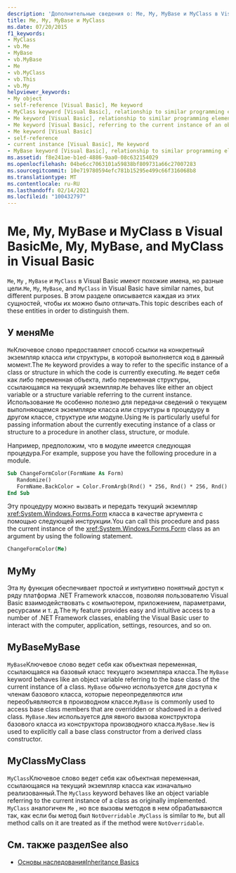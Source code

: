 ```yaml
---
description: 'Дополнительные сведения о: Me, My, MyBase и MyClass в Visual Basic'
title: Me, My, MyBase и MyClass
ms.date: 07/20/2015
f1_keywords:
- MyClass
- vb.Me
- MyBase
- vb.MyBase
- Me
- vb.MyClass
- vb.This
- vb.My
helpviewer_keywords:
- My object
- self-reference [Visual Basic], Me keyword
- MyClass keyword [Visual Basic], relationship to similar programming elements
- Me keyword [Visual Basic], relationship to similar programming elements
- Me keyword [Visual Basic], referring to the current instance of an object
- Me keyword [Visual Basic]
- self-reference
- current instance [Visual Basic], Me keyword
- MyBase keyword [Visual Basic], relationship to similar programming elements
ms.assetid: f8e241ae-b1ed-4886-9aa0-08c632154029
ms.openlocfilehash: 04be6cc7063101a59838bf809731a66c27007283
ms.sourcegitcommit: 10e719780594efc781b15295e499c66f316068b8
ms.translationtype: MT
ms.contentlocale: ru-RU
ms.lasthandoff: 02/14/2021
ms.locfileid: "100432797"
---
```

# <a name="me-my-mybase-and-myclass-in-visual-basic"></a><span data-ttu-id="0fef2-103">Me, My, MyBase и MyClass в Visual Basic</span><span class="sxs-lookup"><span data-stu-id="0fef2-103">Me, My, MyBase, and MyClass in Visual Basic</span></span>

<span data-ttu-id="0fef2-104">`Me`, `My` , `MyBase` и `MyClass` в Visual Basic имеют похожие имена, но разные цели.</span><span class="sxs-lookup"><span data-stu-id="0fef2-104">`Me`, `My`, `MyBase`, and `MyClass` in Visual Basic have similar names, but different purposes.</span></span> <span data-ttu-id="0fef2-105">В этом разделе описывается каждая из этих сущностей, чтобы их можно было отличать.</span><span class="sxs-lookup"><span data-stu-id="0fef2-105">This topic describes each of these entities in order to distinguish them.</span></span>  
  
## <a name="me"></a><span data-ttu-id="0fef2-106">У меня</span><span class="sxs-lookup"><span data-stu-id="0fef2-106">Me</span></span>  

 <span data-ttu-id="0fef2-107">`Me`Ключевое слово предоставляет способ ссылки на конкретный экземпляр класса или структуры, в которой выполняется код в данный момент.</span><span class="sxs-lookup"><span data-stu-id="0fef2-107">The `Me` keyword provides a way to refer to the specific instance of a class or structure in which the code is currently executing.</span></span> <span data-ttu-id="0fef2-108">`Me` ведет себя как либо переменная объекта, либо переменная структуры, ссылающаяся на текущий экземпляр.</span><span class="sxs-lookup"><span data-stu-id="0fef2-108">`Me` behaves like either an object variable or a structure variable referring to the current instance.</span></span> <span data-ttu-id="0fef2-109">Использование `Me` особенно полезно для передачи сведений о текущем выполняющемся экземпляре класса или структуры в процедуру в другом классе, структуре или модуле.</span><span class="sxs-lookup"><span data-stu-id="0fef2-109">Using `Me` is particularly useful for passing information about the currently executing instance of a class or structure to a procedure in another class, structure, or module.</span></span>  
  
 <span data-ttu-id="0fef2-110">Например, предположим, что в модуле имеется следующая процедура.</span><span class="sxs-lookup"><span data-stu-id="0fef2-110">For example, suppose you have the following procedure in a module.</span></span>  
  
```vb  
Sub ChangeFormColor(FormName As Form)  
   Randomize()  
   FormName.BackColor = Color.FromArgb(Rnd() * 256, Rnd() * 256, Rnd() * 256)  
End Sub  
```  
  
 <span data-ttu-id="0fef2-111">Эту процедуру можно вызвать и передать текущий экземпляр <xref:System.Windows.Forms.Form> класса в качестве аргумента с помощью следующей инструкции.</span><span class="sxs-lookup"><span data-stu-id="0fef2-111">You can call this procedure and pass the current instance of the <xref:System.Windows.Forms.Form> class as an argument by using the following statement.</span></span>  
  
```vb  
ChangeFormColor(Me)  
```  
  
## <a name="my"></a><span data-ttu-id="0fef2-112">My</span><span class="sxs-lookup"><span data-stu-id="0fef2-112">My</span></span>  

 <span data-ttu-id="0fef2-113">Эта `My` функция обеспечивает простой и интуитивно понятный доступ к ряду платформа .NET Framework классов, позволяя пользователю Visual Basic взаимодействовать с компьютером, приложением, параметрами, ресурсами и т. д.</span><span class="sxs-lookup"><span data-stu-id="0fef2-113">The `My` feature provides easy and intuitive access to a number of .NET Framework classes, enabling the Visual Basic user to interact with the computer, application, settings, resources, and so on.</span></span>  
  
## <a name="mybase"></a><span data-ttu-id="0fef2-114">MyBase</span><span class="sxs-lookup"><span data-stu-id="0fef2-114">MyBase</span></span>  

 <span data-ttu-id="0fef2-115">`MyBase`Ключевое слово ведет себя как объектная переменная, ссылающаяся на базовый класс текущего экземпляра класса.</span><span class="sxs-lookup"><span data-stu-id="0fef2-115">The `MyBase` keyword behaves like an object variable referring to the base class of the current instance of a class.</span></span> <span data-ttu-id="0fef2-116">`MyBase` обычно используется для доступа к членам базового класса, которые переопределяются или переобъявляются в производном классе.</span><span class="sxs-lookup"><span data-stu-id="0fef2-116">`MyBase` is commonly used to access base class members that are overridden or shadowed in a derived class.</span></span> <span data-ttu-id="0fef2-117">`MyBase.New` используется для явного вызова конструктора базового класса из конструктора производного класса.</span><span class="sxs-lookup"><span data-stu-id="0fef2-117">`MyBase.New` is used to explicitly call a base class constructor from a derived class constructor.</span></span>  
  
## <a name="myclass"></a><span data-ttu-id="0fef2-118">MyClass</span><span class="sxs-lookup"><span data-stu-id="0fef2-118">MyClass</span></span>  

 <span data-ttu-id="0fef2-119">`MyClass`Ключевое слово ведет себя как объектная переменная, ссылающаяся на текущий экземпляр класса как изначально реализованный.</span><span class="sxs-lookup"><span data-stu-id="0fef2-119">The `MyClass` keyword behaves like an object variable referring to the current instance of a class as originally implemented.</span></span> <span data-ttu-id="0fef2-120">`MyClass` аналогичен `Me` , но все вызовы методов в нем обрабатываются так, как если бы метод был `NotOverridable` .</span><span class="sxs-lookup"><span data-stu-id="0fef2-120">`MyClass` is similar to `Me`, but all method calls on it are treated as if the method were `NotOverridable`.</span></span>  
  
## <a name="see-also"></a><span data-ttu-id="0fef2-121">См. также раздел</span><span class="sxs-lookup"><span data-stu-id="0fef2-121">See also</span></span>

- [<span data-ttu-id="0fef2-122">Основы наследования</span><span class="sxs-lookup"><span data-stu-id="0fef2-122">Inheritance Basics</span></span>](../language-features/objects-and-classes/inheritance-basics.md)

